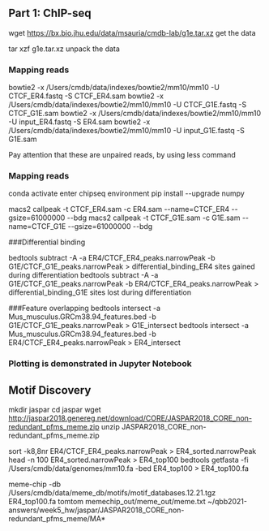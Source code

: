 ## Part 1: ChIP-seq

wget https://bx.bio.jhu.edu/data/msauria/cmdb-lab/g1e.tar.xz
get the data

tar xzf g1e.tar.xz
unpack the data

### Mapping reads
bowtie2 -x /Users/cmdb/data/indexes/bowtie2/mm10/mm10 -U CTCF_ER4.fastq -S CTCF_ER4.sam
bowtie2 -x /Users/cmdb/data/indexes/bowtie2/mm10/mm10 -U CTCF_G1E.fastq -S CTCF_G1E.sam
bowtie2 -x /Users/cmdb/data/indexes/bowtie2/mm10/mm10 -U input_ER4.fastq -S ER4.sam
bowtie2 -x /Users/cmdb/data/indexes/bowtie2/mm10/mm10 -U input_G1E.fastq -S G1E.sam

Pay attention that these are unpaired reads, by using less command 

### Mapping reads

conda activate 
enter chipseq environment
pip install --upgrade numpy

macs2 callpeak -t CTCF_ER4.sam -c ER4.sam --name=CTCF_ER4 --gsize=61000000 --bdg 
macs2 callpeak -t CTCF_G1E.sam -c G1E.sam --name=CTCF_G1E --gsize=61000000 --bdg 

###Differential binding

bedtools subtract -A -a ER4/CTCF_ER4_peaks.narrowPeak -b G1E/CTCF_G1E_peaks.narrowPeak > differential_binding_ER4 
sites gained during differentiation
bedtools subtract -A -a G1E/CTCF_G1E_peaks.narrowPeak -b ER4/CTCF_ER4_peaks.narrowPeak > differential_binding_G1E 
sites lost during differentiation

###Feature overlapping
bedtools intersect -a Mus_musculus.GRCm38.94_features.bed -b G1E/CTCF_G1E_peaks.narrowPeak > G1E_intersect 
bedtools intersect -a Mus_musculus.GRCm38.94_features.bed -b ER4/CTCF_ER4_peaks.narrowPeak > ER4_intersect

### Plotting is demonstrated in Jupyter Notebook

## Motif Discovery
mkdir jaspar
cd jaspar
wget http://jaspar2018.genereg.net/download/CORE/JASPAR2018_CORE_non-redundant_pfms_meme.zip
unzip JASPAR2018_CORE_non-redundant_pfms_meme.zip

sort -k8,8nr ER4/CTCF_ER4_peaks.narrowPeak > ER4_sorted.narrowPeak
head -n 100 ER4_sorted.narrowPeak > ER4_top100
bedtools getfasta -fi /Users/cmdb/data/genomes/mm10.fa -bed ER4_top100 > ER4_top100.fa


meme-chip -db /Users/cmdb/data/meme_db/motifs/motif_databases.12.21.tgz ER4_top100.fa
tomtom memechip_out/meme_out/meme.txt  ~/qbb2021-answers/week5_hw/jaspar/JASPAR2018_CORE_non-redundant_pfms_meme/MA*